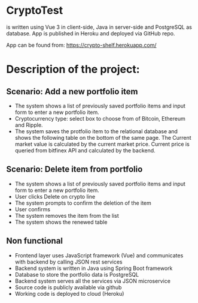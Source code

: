 # CryptoTest
is written using Vue 3 in client-side, Java in server-side and PostgreSQL as database. App is published in Heroku and deployed via GitHub repo.

App can be found from: https://crypto-shelf.herokuapp.com/

# Description of the project:

## Scenario: Add a new portfolio item

- The system shows a list of previously saved portfolio items and input form to enter a new portfolio item.
- Cryptocurrency type: select box to choose from of Bitcoin, Ethereum and Ripple.
- The system saves the protfolio item to the relational database and shows the following table on the bottom of the same page. The Current market value is calculated by the current market price. Current price is queried from bitfinex API and calculated by the backend.

## Scenario: Delete item from portfolio

- The system shows a list of previously saved portfolio items and input form to enter a new portfolio item.
- User clicks Delete on crypto line
- The system prompts to confirm the deletion of the item
- User confirms
- The system removes the item from the list
- The system shows the renewed table

## Non functional
- Frontend layer uses JavaScript framework (Vue) and communicates with backend by calling JSON rest services
- Backend system is written in Java using Spring Boot framework
- Database to store the portfolio data is PostgreSQL
- Backend system serves all the services via JSON microservice
- Source code is publicly available via github
- Working code is deployed to cloud (Heroku)
